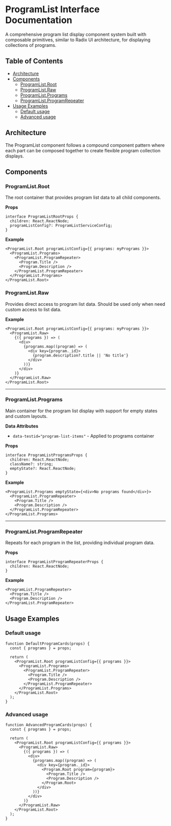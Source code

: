 # ProgramList Interface Documentation

A comprehensive program list display component system built with composable primitives, similar to Radix UI architecture, for displaying collections of programs.

## Table of Contents

- [Architecture](#architecture)
- [Components](#components)
  - [ProgramList.Root](#programlistroot)
  - [ProgramList.Raw](#programlistraw)
  - [ProgramList.Programs](#programlistprograms)
  - [ProgramList.ProgramRepeater](#programlistprogramrepeater)
- [Usage Examples](#usage-examples)
  - [Default usage](#default-usage)
  - [Advanced usage](#advanced-usage)

## Architecture

The ProgramList component follows a compound component pattern where each part can be composed together to create flexible program collection displays.

## Components

### ProgramList.Root

The root container that provides program list data to all child components.

**Props**

```tsx
interface ProgramListRootProps {
  children: React.ReactNode;
  programListConfig?: ProgramListServiceConfig;
}
```

**Example**

```tsx
<ProgramList.Root programListConfig={{ programs: myPrograms }}>
  <ProgramList.Programs>
    <ProgramList.ProgramRepeater>
      <Program.Title />
      <Program.Description />
    </ProgramList.ProgramRepeater>
  </ProgramList.Programs>
</ProgramList.Root>
```

### ProgramList.Raw

Provides direct access to program list data. Should be used only when need custom access to list data.

**Example**

```tsx
<ProgramList.Root programListConfig={{ programs: myPrograms }}>
  <ProgramList.Raw>
    {({ programs }) => (
      <div>
        {programs.map((program) => (
          <div key={program._id}>
            {program.description?.title || 'No title'}
          </div>
        ))}
      </div>
    )}
  </ProgramList.Raw>
</ProgramList.Root>
```

---

### ProgramList.Programs

Main container for the program list display with support for empty states and custom layouts.

**Data Attributes**

- `data-testid="program-list-items"` - Applied to programs container

**Props**

```tsx
interface ProgramListProgramsProps {
  children: React.ReactNode;
  className?: string;
  emptyState?: React.ReactNode;
}
```

**Example**

```tsx
<ProgramList.Programs emptyState={<div>No programs found</div>}>
  <ProgramList.ProgramRepeater>
    <Program.Title />
    <Program.Description />
  </ProgramList.ProgramRepeater>
</ProgramList.Programs>
```

---

### ProgramList.ProgramRepeater

Repeats for each program in the list, providing individual program data.

**Props**

```tsx
interface ProgramListProgramRepeaterProps {
  children: React.ReactNode;
}
```

**Example**

```tsx
<ProgramList.ProgramRepeater>
  <Program.Title />
  <Program.Description />
</ProgramList.ProgramRepeater>
```

## Usage Examples

### Default usage

```tsx
function DefaultProgramCards(props) {
  const { programs } = props;

  return (
    <ProgramList.Root programListConfig={{ programs }}>
      <ProgramList.Programs>
        <ProgramList.ProgramRepeater>
          <Program.Title />
          <Program.Description />
        </ProgramList.ProgramRepeater>
      </ProgramList.Programs>
    </ProgramList.Root>
  );
}
```

### Advanced usage

```tsx
function AdvancedProgramCards(props) {
  const { programs } = props;

  return (
    <ProgramList.Root programListConfig={{ programs }}>
      <ProgramList.Raw>
        {({ programs }) => (
          <div>
            {programs.map((program) => (
              <div key={program._id}>
                <Program.Root program={program}>
                  <Program.Title />
                  <Program.Description />
                </Program.Root>
              </div>
            ))}
          </div>
        )}
      </ProgramList.Raw>
    </ProgramList.Root>
  );
}
```
